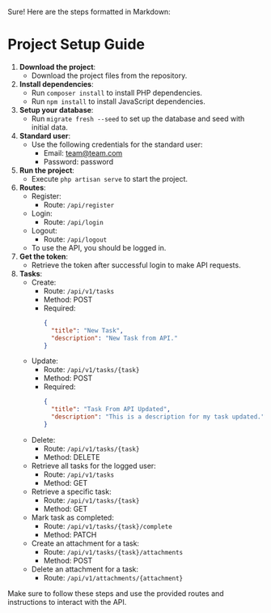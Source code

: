 Sure! Here are the steps formatted in Markdown:

# Project Setup Guide

1. **Download the project**:
   - Download the project files from the repository.
2. **Install dependencies**:
   - Run `composer install` to install PHP dependencies.
   - Run `npm install` to install JavaScript dependencies.
3. **Setup your database**:
   - Run `migrate fresh --seed` to set up the database and seed with initial data.
4. **Standard user**:
   - Use the following credentials for the standard user:
     - Email: team@team.com
     - Password: password
5. **Run the project**:
   - Execute `php artisan serve` to start the project.
6. **Routes**:
   - Register:
     - Route: `/api/register`
   - Login:
     - Route: `/api/login`
   - Logout:
     - Route: `/api/logout`
   - To use the API, you should be logged in.
7. **Get the token**:
   - Retrieve the token after successful login to make API requests.
8. **Tasks**:
   - Create:
     - Route: `/api/v1/tasks`
     - Method: POST
     - Required:
       ```json
       {
         "title": "New Task",
         "description": "New Task from API."
       }
       ```
   - Update:
     - Route: `/api/v1/tasks/{task}`
     - Method: POST
     - Required:
       ```json
       {
         "title": "Task From API Updated",
         "description": "This is a description for my task updated."
       }
       ```
   - Delete:
     - Route: `/api/v1/tasks/{task}`
     - Method: DELETE
   - Retrieve all tasks for the logged user:
     - Route: `/api/v1/tasks`
     - Method: GET
   - Retrieve a specific task:
     - Route: `/api/v1/tasks/{task}`
     - Method: GET
   - Mark task as completed:
     - Route: `/api/v1/tasks/{task}/complete`
     - Method: PATCH
   - Create an attachment for a task:
     - Route: `/api/v1/tasks/{task}/attachments`
     - Method: POST
   - Delete an attachment for a task:
     - Route: `/api/v1/attachments/{attachment}`

Make sure to follow these steps and use the provided routes and instructions to interact with the API.
